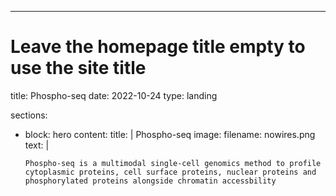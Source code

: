 ---
# Leave the homepage title empty to use the site title
title: Phospho-seq
date: 2022-10-24
type: landing

sections:
  - block: hero
    content:
      title: |
        Phospho-seq
      image:
        filename: nowires.png
      text: |
        <br>
        
        Phospho-seq is a multimodal single-cell genomics method to profile cytoplasmic proteins, cell surface proteins, nuclear proteins and phosphorylated proteins alongside chromatin accessbility 
  
